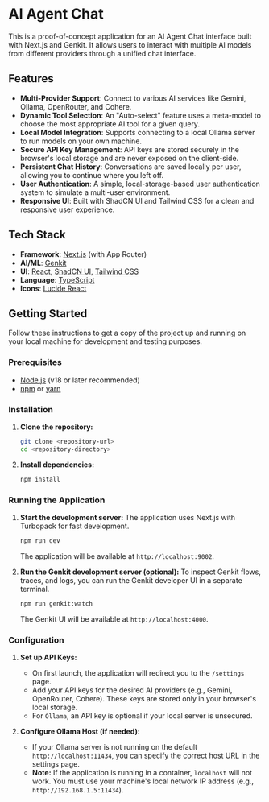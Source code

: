 # AI Agent Chat

This is a proof-of-concept application for an AI Agent Chat interface built with Next.js and Genkit. It allows users to interact with multiple AI models from different providers through a unified chat interface.

## Features

- **Multi-Provider Support**: Connect to various AI services like Gemini, Ollama, OpenRouter, and Cohere.
- **Dynamic Tool Selection**: An "Auto-select" feature uses a meta-model to choose the most appropriate AI tool for a given query.
- **Local Model Integration**: Supports connecting to a local Ollama server to run models on your own machine.
- **Secure API Key Management**: API keys are stored securely in the browser's local storage and are never exposed on the client-side.
- **Persistent Chat History**: Conversations are saved locally per user, allowing you to continue where you left off.
- **User Authentication**: A simple, local-storage-based user authentication system to simulate a multi-user environment.
- **Responsive UI**: Built with ShadCN UI and Tailwind CSS for a clean and responsive user experience.

## Tech Stack

- **Framework**: [Next.js](https://nextjs.org/) (with App Router)
- **AI/ML**: [Genkit](https://firebase.google.com/docs/genkit)
- **UI**: [React](https://reactjs.org/), [ShadCN UI](https://ui.shadcn.com/), [Tailwind CSS](https://tailwindcss.com/)
- **Language**: [TypeScript](https://www.typescriptlang.org/)
- **Icons**: [Lucide React](https://lucide.dev/guide/packages/lucide-react)

## Getting Started

Follow these instructions to get a copy of the project up and running on your local machine for development and testing purposes.

### Prerequisites

- [Node.js](https://nodejs.org/en/) (v18 or later recommended)
- [npm](https://www.npmjs.com/) or [yarn](https://yarnpkg.com/)

### Installation

1.  **Clone the repository:**
    ```bash
    git clone <repository-url>
    cd <repository-directory>
    ```

2.  **Install dependencies:**
    ```bash
    npm install
    ```

### Running the Application

1.  **Start the development server:**
    The application uses Next.js with Turbopack for fast development.
    ```bash
    npm run dev
    ```
    The application will be available at `http://localhost:9002`.

2.  **Run the Genkit development server (optional):**
    To inspect Genkit flows, traces, and logs, you can run the Genkit developer UI in a separate terminal.
    ```bash
    npm run genkit:watch
    ```
    The Genkit UI will be available at `http://localhost:4000`.

### Configuration

1.  **Set up API Keys:**
    - On first launch, the application will redirect you to the `/settings` page.
    - Add your API keys for the desired AI providers (e.g., Gemini, OpenRouter, Cohere). These keys are stored only in your browser's local storage.
    - For `Ollama`, an API key is optional if your local server is unsecured.

2.  **Configure Ollama Host (if needed):**
    - If your Ollama server is not running on the default `http://localhost:11434`, you can specify the correct host URL in the settings page.
    - **Note:** If the application is running in a container, `localhost` will not work. You must use your machine's local network IP address (e.g., `http://192.168.1.5:11434`).
